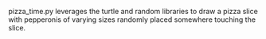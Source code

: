 pizza_time.py leverages the turtle and random libraries to draw a pizza slice with pepperonis of varying sizes randomly placed somewhere touching the slice. 
